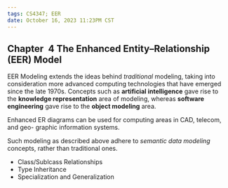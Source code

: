 ```yaml
---
tags: CS4347; EER
date: October 16, 2023 11:23PM CST
---
```


Chapter 4 The Enhanced Entity–Relationship (EER) Model
------------------------------------------------------
EER Modeling extends the ideas behind _traditional_ modeling, taking into
consideration more advanced computing technologies that have emerged since the
late 1970s. Concepts such as **artificial intelligence** gave rise to the
**knowledge representation** area of modeling, whereas **software engineering**
gave rise to the **object modeling** area.

Enhanced ER diagrams can be used for computing areas in CAD, telecom, and geo-
graphic information systems.

Such modeling as described above adhere to _semantic data modeling_ concepts, 
rather than traditional ones.
  + Class/Sublcass Relationships
  + Type Inheritance
  + Specialization and Generalization
  
